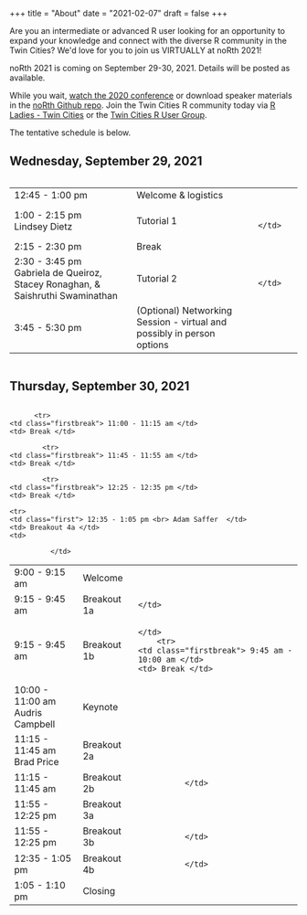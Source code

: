 +++
title = "About"
date = "2021-02-07"
draft = false
+++

Are you an intermediate or advanced R user looking for an opportunity to expand your knowledge and connect with the diverse R community in the Twin Cities? We'd love for you to join us VIRTUALLY at noRth 2021! 

noRth 2021 is coming on September 29-30, 2021. Details will be posted as available.

While you wait, <a href = "https://www.youtube.com/playlist?list=PL7aOYMht_9VVUFWU5c7HSI3cEg8jG4o_g" target="_blank"> watch the 2020 conference</a> or download speaker materials in the <a href = "https://github.com/rnorthconference/2020Talks" target="_blank"> noRth Github repo</a>. Join the Twin Cities R community today via <a href="https://www.meetup.com/rladies-tc/">R Ladies - Twin Cities</a> or the <a href="https://www.meetup.com/twincitiesrug/"> Twin Cities R User Group</a>.

The tentative schedule is below.

## Wednesday, September 29, 2021
<div style="overflow-x:auto;">
<table class="table">
  <tr>
    <td class="first"> 12:45 - 1:00 pm </td>
    <td> Welcome & logistics </td>
  </tr>
    <tr>
    <td class="first"> 1:00 - 2:15 pm <br> Lindsey Dietz </td>
    <td> Tutorial 1 </td>
     <td> 
        
              </td>
  </tr>
  <tr>
    <td class="firstbreak"> 2:15 - 2:30 pm </td>
    <td> Break </td>
  </tr>
  <tr>
    <td class="first"> 2:30 - 3:45 pm <br> Gabriela de Queiroz, Stacey Ronaghan, & Saishruthi Swaminathan </td>
    <td> Tutorial 2 </td>
            <td> 
              
              </td>

  </tr>
    </tr>
    <tr>
    <td class="firstbreak"> 3:45 - 5:30 pm </td>
    <td> (Optional) Networking Session - virtual and possibly in person options </td>
  </tr>
</table>
</div>

## Thursday, September 30, 2021

<div style="overflow-x:auto;">
<table class="table">
  <tr>
    <td class="first"> 9:00 - 9:15 am </td>
    <td> Welcome </td>
  </tr>
    <tr>
    <td class="first"> 9:15 - 9:45 am <br>  </td>
    <td> Breakout 1a </td>
    <td> 
    
    </td>
  </tr>
  <tr>
    <td class="first"> 9:15 - 9:45 am <br> </td>
    <td> Breakout 1b </td> <td> 
    
    </td>
        <tr>
    <td class="firstbreak"> 9:45 am - 10:00 am </td>
    <td> Break </td>
  </tr>

  </tr>
  <tr>
    <td class="first"> 10:00 - 11:00 am <br> Audris Campbell </td>
    <td> Keynote </td>
    <td> 
    
</td>
  </tr>
  
          <tr>
    <td class="firstbreak"> 11:00 - 11:15 am </td>
    <td> Break </td>
  </tr>

  <tr>
    <td class="first"> 11:15 - 11:45 am <br> Brad Price </td>
    <td> Breakout 2a </td>
    <td> 
    
</td>
  </tr>
  <tr>
    <td class="first"> 11:15 - 11:45 am <br>  </td>
    <td> Breakout 2b </td>
        <td> 
        
              </td>
  </tr>
  
            <tr>
    <td class="firstbreak"> 11:45 - 11:55 am </td>
    <td> Break </td>
  </tr>
  
  <tr>
    <td class="first"> 11:55 - 12:25 pm <br>  </td>
    <td> Breakout 3a </td>
    <td> 
    
</td>
  </tr>
  <tr>
    <td class="first"> 11:55 - 12:25 pm <br>  </td>
    <td> Breakout 3b </td>
        <td> 
        
              </td>
  </tr>
  
            <tr>
    <td class="firstbreak"> 12:25 - 12:35 pm </td>
    <td> Break </td>
  </tr>

    <tr>
    <td class="first"> 12:35 - 1:05 pm <br> Adam Saffer  </td>
    <td> Breakout 4a </td>
    <td> 
      
              </td>
  </tr>
      <tr>
    <td class="first"> 12:35 - 1:05 pm <br>  </td>
    <td> Breakout 4b </td>
        <td> 
        
              </td>
  </tr>
  <tr>
    <td class="firstbreak"> 1:05 - 1:10 pm </td>
    <td> Closing </td>
</table>
</div>